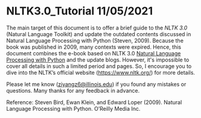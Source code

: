 # NLTK3.0_Tutorial 11/05/2021



The main target of this document is to offer a brief guide to the *NLTK 3.0* (Natural Language Toolkit) and update the outdated contents discussed in Natural Language Processing with Python (Steven, 2009). Because the book was published in 2009, many contexts were expired. Hence, this document combines the e-book based on NLTK 3.0 [Natural Language Processing with Python](https://www.nltk.org/book/) and the update blogs. However, it's impossible to cover all details in such a limited period and pages. So, I encourage you to dive into the NLTK’s official website (https://www.nltk.org/) for more details.

Please let me know (ziyangz6@illinois.edu) if you found any mistakes or questions. Many thanks for any feedback in advance.






















Reference:
Steven Bird, Ewan Klein, and Edward Loper (2009). Natural Language Processing with Python. O’Reilly Media Inc.
